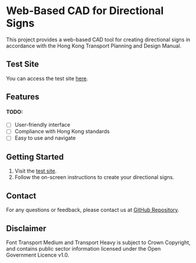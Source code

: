 # Web-Based CAD for Directional Signs

This project provides a web-based CAD tool for creating directional signs in accordance with the Hong Kong Transport Planning and Design Manual.

## Test Site

You can access the test site [here](https://g1213123.github.io/TrafficSign/).

## Features

 #### TODO: 
- [ ] User-friendly interface
- [ ] Compliance with Hong Kong standards
- [ ] Easy to use and navigate

## Getting Started

1. Visit the [test site](https://g1213123.github.io/TrafficSign/).
2. Follow the on-screen instructions to create your directional signs.

## Contact

For any questions or feedback, please contact us at [GitHub Repository](https://github.com/G1213123/TrafficSign/tree/master).

## Disclaimer

Font Transport Medium and Transport Heavy is subject to Crown Copyright, and contains public sector information licensed under the Open Government Licence v1.0.
